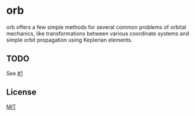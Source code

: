 # orb

orb offers a few simple methods for several common problems of orbital mechanics, like transformations between various coordinate systems and simple orbit propagation using Keplerian elements.

## TODO

See [#1](https://github.com/benelsen/orb/issues/1)

## License

  [MIT](LICENSE)


